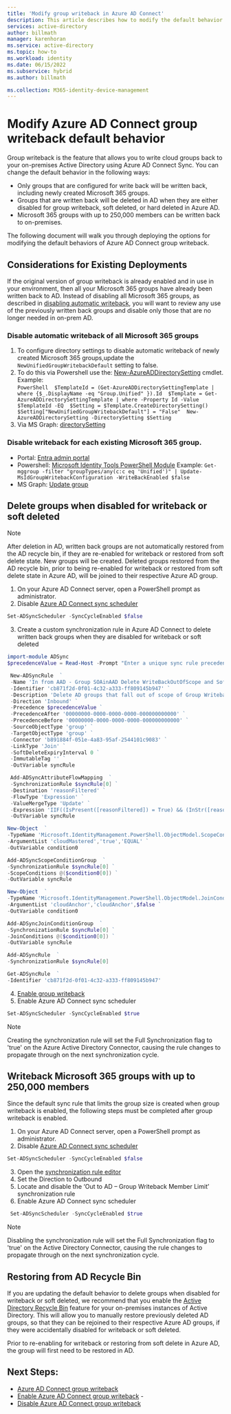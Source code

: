 ```yaml
---
title: 'Modify group writeback in Azure AD Connect'
description: This article describes how to modify the default behavior for group writeback in Azure AD Connect. 
services: active-directory
author: billmath
manager: karenhoran
ms.service: active-directory
ms.topic: how-to
ms.workload: identity
ms.date: 06/15/2022
ms.subservice: hybrid
ms.author: billmath

ms.collection: M365-identity-device-management
---
```




# Modify Azure AD Connect group writeback default behavior 

Group writeback is the feature that allows you to write cloud groups back to your on-premises Active Directory using Azure AD Connect Sync.  You can change the default behavior in the following ways: 

   - Only groups that are configured for write back will be written back, including newly created Microsoft 365 groups. 
   - Groups that are written back will be deleted in AD when they are either disabled for group writeback, soft deleted, or hard deleted in Azure AD. 
   - Microsoft 365 groups with up to 250,000 members can be written back to on-premises. 

The following document will walk you through deploying the options for modifying the default behaviors of Azure AD Connect group writeback. 

## Considerations for Existing Deployments 

If the original version of group writeback is already enabled and in use in your environment, then all your Microsoft 365 groups have already been written back to AD. Instead of disabling all Microsoft 365 groups, as described in [disabling automatic writeback](how-to-connect-group-writeback-disable.md), you will want to review any use of the previously written back groups and disable only those that are no longer needed in on-prem AD. 

### Disable automatic writeback of all Microsoft 365 groups 

   1. To configure directory settings to disable automatic writeback of newly created Microsoft 365 groups,update the `NewUnifiedGroupWritebackDefault` setting to false. 
   2. To do this via Powershell use the: [New-AzureADDirectorySetting](https://docs.microsoft.com/azure/active-directory/enterprise-users/groups-settings-cmdlets) cmdlet. 
   Example:  
     ```PowerShell 
     $TemplateId = (Get-AzureADDirectorySettingTemplate | where {$_.DisplayName -eq "Group.Unified" }).Id 
     $Template = Get-AzureADDirectorySettingTemplate | where -Property Id -Value $TemplateId -EQ 
     $Setting = $Template.CreateDirectorySetting() 
     $Setting["NewUnifiedGroupWritebackDefault"] = "False" 
     New-AzureADDirectorySetting -DirectorySetting $Setting 
     ``` 
   3. Via MS Graph: [directorySetting](https://docs.microsoft.com/graph/api/resources/directorysetting?view=graph-rest-beta) 

### Disable writeback for each existing Microsoft 365 group. 

- Portal: [Entra admin portal](https://docs.microsoft.com/azure/active-directory/enterprise-users/groups-write-back-portal) 
- Powershell: [Microsoft Identity Tools PowerShell Module](https://www.powershellgallery.com/packages/MSIdentityTools/2.0.16) 
     Example: `Get-mggroup -filter "groupTypes/any(c:c eq 'Unified')" | Update-MsIdGroupWritebackConfiguration -WriteBackEnabled $false` 
- MS Graph: [Update group](https://docs.microsoft.com/graph/api/group-update?view=graph-rest-beta&tabs=http) 

 

## Delete groups when disabled for writeback or soft deleted 

>[!Note]  
>After deletion in AD, written back groups are not automatically restored from the AD recycle bin, if they are re-enabled for writeback or restored from soft delete state. New groups will be created.  Deleted groups restored from the AD recycle bin, prior to being re-enabled for writeback or restored from soft delete state in Azure AD, will be joined to their respective Azure AD group. 

 1. On your Azure AD Connect server, open a PowerShell prompt as administrator. 
 2. Disable [Azure AD Connect sync scheduler](https://docs.microsoft.com/azure/active-directory/hybrid/how-to-connect-sync-feature-scheduler) 
 ``` PowerShell 
 Set-ADSyncScheduler -SyncCycleEnabled $false  
 ``` 
3. Create a custom synchronization rule in Azure AD Connect to delete written back groups when they are disabled for writeback or soft deleted  
 ```PowerShell 
 import-module ADSync 
 $precedenceValue = Read-Host -Prompt "Enter a unique sync rule precedence value [0-99]" 

  New-ADSyncRule  ` 
  -Name 'In from AAD - Group SOAinAAD Delete WriteBackOutOfScope and SoftDelete' ` 
  -Identifier 'cb871f2d-0f01-4c32-a333-ff809145b947' ` 
  -Description 'Delete AD groups that fall out of scope of Group Writeback or get Soft Deleted in Azure AD' ` 
  -Direction 'Inbound' ` 
  -Precedence $precedenceValue ` 
  -PrecedenceAfter '00000000-0000-0000-0000-000000000000' ` 
  -PrecedenceBefore '00000000-0000-0000-0000-000000000000' ` 
  -SourceObjectType 'group' ` 
  -TargetObjectType 'group' ` 
  -Connector 'b891884f-051e-4a83-95af-2544101c9083' ` 
  -LinkType 'Join' ` 
  -SoftDeleteExpiryInterval 0 ` 
  -ImmutableTag '' ` 
  -OutVariable syncRule 

  Add-ADSyncAttributeFlowMapping  ` 
  -SynchronizationRule $syncRule[0] ` 
  -Destination 'reasonFiltered' ` 
  -FlowType 'Expression' ` 
  -ValueMergeType 'Update' ` 
  -Expression 'IIF((IsPresent([reasonFiltered]) = True) && (InStr([reasonFiltered], "WriteBackOutOfScope") > 0 || InStr([reasonFiltered], "SoftDelete") > 0), "DeleteThisGroupInAD", [reasonFiltered])' ` 
  -OutVariable syncRule 

 New-Object  ` 
 -TypeName 'Microsoft.IdentityManagement.PowerShell.ObjectModel.ScopeCondition' ` 
 -ArgumentList 'cloudMastered','true','EQUAL' ` 
 -OutVariable condition0 

 Add-ADSyncScopeConditionGroup  ` 
 -SynchronizationRule $syncRule[0] ` 
 -ScopeConditions @($condition0[0]) ` 
 -OutVariable syncRule 
 
 New-Object  ` 
 -TypeName 'Microsoft.IdentityManagement.PowerShell.ObjectModel.JoinCondition' ` 
 -ArgumentList 'cloudAnchor','cloudAnchor',$false ` 
 -OutVariable condition0 

 Add-ADSyncJoinConditionGroup  ` 
 -SynchronizationRule $syncRule[0] ` 
 -JoinConditions @($condition0[0]) ` 
 -OutVariable syncRule 

 Add-ADSyncRule  ` 
 -SynchronizationRule $syncRule[0] 

 Get-ADSyncRule  ` 
 -Identifier 'cb871f2d-0f01-4c32-a333-ff809145b947' 
 ``` 

4. [Enable group writeback](how-to-connect-group-writeback-enable.md) 
5. Enable Azure AD Connect sync scheduler 
 ``` PowerShell 
 Set-ADSyncScheduler -SyncCycleEnabled $true  
 ``` 

>[!Note] 
>Creating the synchronization rule will set the Full Synchronization flag to 'true' on the Azure Active Directory Connector, causing the rule changes to propagate through on the next synchronization cycle. 

## Writeback Microsoft 365 groups with up to 250,000 members 

Since the default sync rule that limits the group size is created when group writeback is enabled, the following steps must be completed after group writeback is enabled. 

1. On your Azure AD Connect server, open a PowerShell prompt as administrator. 
2. Disable [Azure AD Connect sync scheduler](https://docs.microsoft.com/azure/active-directory/hybrid/how-to-connect-sync-feature-scheduler) 
 ``` PowerShell 
 Set-ADSyncScheduler -SyncCycleEnabled $false  
 ``` 
3. Open the [synchronization rule editor](https://docs.microsoft.com/azure/active-directory/hybrid/how-to-connect-create-custom-sync-rule) 
4. Set the Direction to Outbound 
5. Locate and disable the ‘Out to AD – Group Writeback Member Limit’ synchronization rule 
6. Enable Azure AD Connect sync scheduler 
``` PowerShell 
 Set-ADSyncScheduler -SyncCycleEnabled $true  
``` 

>[!Note] 
>Disabling the synchronization rule will set the Full Synchronization flag to 'true' on the Active Directory Connector, causing the rule changes to propagate through on the next synchronization cycle. 

 

## Restoring from AD Recycle Bin 

If you are updating the default behavior to delete groups when disabled for writeback or soft deleted, we recommend that you enable the [Active Directory Recycle Bin](https://docs.microsoft.com/azure/active-directory/hybrid/how-to-connect-sync-recycle-bin) feature for your on-premises instances of Active Directory.  This will allow you to manually restore previously deleted AD groups, so that they can be rejoined to their respective Azure AD groups, if they were accidentally disabled for writeback or soft deleted. 

Prior to re-enabling for writeback or restoring from soft delete in Azure AD, the group will first need to be restored in AD. 

 

## Next Steps: 

- [Azure AD Connect group writeback](how-to-connect-group-writeback-v2.md) 
- [Enable Azure AD Connect group writeback](how-to-connect-group-writeback-enable.md)  - 
- [Disable Azure AD Connect group writeback](how-to-connect-group-writeback-disable.md) 
